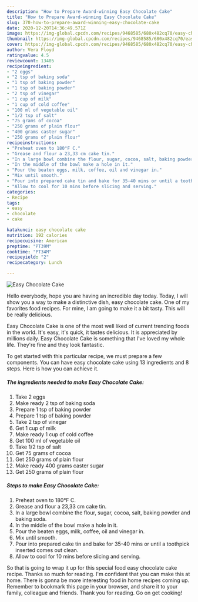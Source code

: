 ```yaml
---
description: "How to Prepare Award-winning Easy Chocolate Cake"
title: "How to Prepare Award-winning Easy Chocolate Cake"
slug: 370-how-to-prepare-award-winning-easy-chocolate-cake
date: 2020-12-20T14:36:49.571Z
image: https://img-global.cpcdn.com/recipes/9468585/680x482cq70/easy-chocolate-cake-recipe-main-photo.jpg
thumbnail: https://img-global.cpcdn.com/recipes/9468585/680x482cq70/easy-chocolate-cake-recipe-main-photo.jpg
cover: https://img-global.cpcdn.com/recipes/9468585/680x482cq70/easy-chocolate-cake-recipe-main-photo.jpg
author: Vera Floyd
ratingvalue: 4.5
reviewcount: 13405
recipeingredient:
- "2 eggs"
- "2 tsp of baking soda"
- "1 tsp of baking powder"
- "1 tsp of baking powder"
- "2 tsp of vinegar"
- "1 cup of milk"
- "1 cup of cold coffee"
- "100 ml of vegetable oil"
- "1/2 tsp of salt"
- "75 grams of cocoa"
- "250 grams of plain flour"
- "400 grams caster sugar"
- "250 grams of plain flour"
recipeinstructions:
- "Preheat oven to 180°F C."
- "Grease and flour a 23,33 cm cake tin."
- "In a large bowl combine the flour, sugar, cocoa, salt, baking powder and baking soda."
- "In the middle of the bowl make a hole in it."
- "Pour the beaten eggs, milk, coffee, oil and vinegar in."
- "Mix until smooth."
- "Pour into prepared cake tin and bake for 35-40 mins or until a toothpick inserted comes out clean."
- "Allow to cool for 10 mins before slicing and serving."
categories:
- Recipe
tags:
- easy
- chocolate
- cake

katakunci: easy chocolate cake 
nutrition: 192 calories
recipecuisine: American
preptime: "PT39M"
cooktime: "PT34M"
recipeyield: "2"
recipecategory: Lunch

---
```



![Easy Chocolate Cake](https://img-global.cpcdn.com/recipes/9468585/680x482cq70/easy-chocolate-cake-recipe-main-photo.jpg)

Hello everybody, hope you are having an incredible day today. Today, I will show you a way to make a distinctive dish, easy chocolate cake. One of my favorites food recipes. For mine, I am going to make it a bit tasty. This will be really delicious.

Easy Chocolate Cake is one of the most well liked of current trending foods in the world. It's easy, it's quick, it tastes delicious. It is appreciated by millions daily. Easy Chocolate Cake is something that I've loved my whole life. They're fine and they look fantastic.




To get started with this particular recipe, we must prepare a few components. You can have easy chocolate cake using 13 ingredients and 8 steps. Here is how you can achieve it.

<!--inarticleads1-->

##### The ingredients needed to make Easy Chocolate Cake:

1. Take 2 eggs
1. Make ready 2 tsp of baking soda
1. Prepare 1 tsp of baking powder
1. Prepare 1 tsp of baking powder
1. Take 2 tsp of vinegar
1. Get 1 cup of milk
1. Make ready 1 cup of cold coffee
1. Get 100 ml of vegetable oil
1. Take 1/2 tsp of salt
1. Get 75 grams of cocoa
1. Get 250 grams of plain flour
1. Make ready 400 grams caster sugar
1. Get 250 grams of plain flour




<!--inarticleads2-->

##### Steps to make Easy Chocolate Cake:

1. Preheat oven to 180°F C.
1. Grease and flour a 23,33 cm cake tin.
1. In a large bowl combine the flour, sugar, cocoa, salt, baking powder and baking soda.
1. In the middle of the bowl make a hole in it.
1. Pour the beaten eggs, milk, coffee, oil and vinegar in.
1. Mix until smooth.
1. Pour into prepared cake tin and bake for 35-40 mins or until a toothpick inserted comes out clean.
1. Allow to cool for 10 mins before slicing and serving.




So that is going to wrap it up for this special food easy chocolate cake recipe. Thanks so much for reading. I'm confident that you can make this at home. There is gonna be more interesting food in home recipes coming up. Remember to bookmark this page in your browser, and share it to your family, colleague and friends. Thank you for reading. Go on get cooking!
